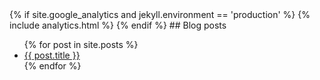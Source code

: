 <head>
{% if site.google_analytics and jekyll.environment == 'production' %}
{% include analytics.html %}
{% endif %}
</head>
## Blog posts

<ul>
  {% for post in site.posts %}
    <li>
      <a href="{{ post.url }}">{{ post.title }}</a>
    </li>
  {% endfor %}
</ul>




